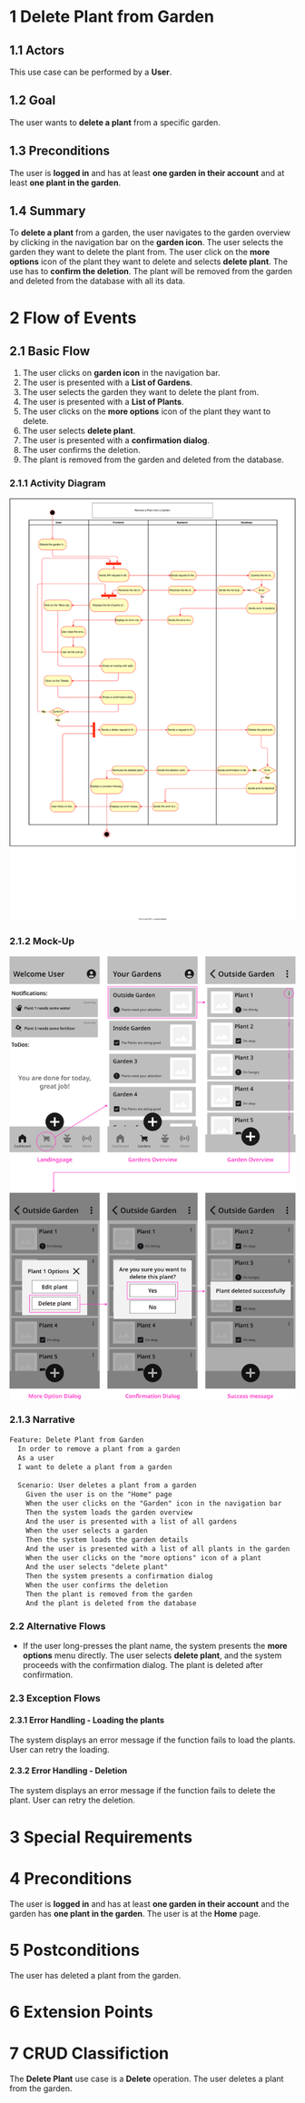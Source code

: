 # 1 Delete Plant from Garden


## 1.1 Actors

This use case can be performed by a **User**.

## 1.2 Goal

The user wants to **delete a plant** from a specific garden.

## 1.3 Preconditions

The user is **logged in** and has at least **one garden in their account** and at least **one plant in the garden**.

## 1.4 Summary

To **delete a plant** from a garden, the user navigates to the garden overview by clicking in the navigation bar on the **garden icon**. The user selects the garden they want to delete the plant from. The user click on the **more options** icon of the plant they want to delete and selects **delete plant**. The use has to **confirm the deletion**. The plant will be removed from the garden and deleted from the database with all its data.

# 2 Flow of Events

## 2.1 Basic Flow

1. The user clicks on **garden icon** in the navigation bar.
2. The user is presented with a **List of Gardens**.
3. The user selects the garden they want to delete the plant from.
4. The user is presented with a **List of Plants**.
5. The user clicks on the **more options** icon of the plant they want to delete.
6. The user selects **delete plant**.
7. The user is presented with a **confirmation dialog**.
8. The user confirms the deletion.
9. The plant is removed from the garden and deleted from the database.

### 2.1.1 Activity Diagram

![Activity diagram](/docs/assets/svg/useCaseDiagrams/deletePlant.drawio.svg)

### 2.1.2 Mock-Up

![Delte plant wireframes](/docs/assets/svg/useCaseWireframes/deletePlant.png)

### 2.1.3 Narrative

```gherkin
Feature: Delete Plant from Garden
  In order to remove a plant from a garden
  As a user
  I want to delete a plant from a garden

  Scenario: User deletes a plant from a garden
    Given the user is on the "Home" page
    When the user clicks on the "Garden" icon in the navigation bar
    Then the system loads the garden overview
    And the user is presented with a list of all gardens
    When the user selects a garden
    Then the system loads the garden details
    And the user is presented with a list of all plants in the garden
    When the user clicks on the "more options" icon of a plant
    And the user selects "delete plant"
    Then the system presents a confirmation dialog
    When the user confirms the deletion
    Then the plant is removed from the garden
    And the plant is deleted from the database
```

### 2.2 Alternative Flows

- If the user long-presses the plant name, the system presents the **more options** menu directly. The user selects **delete plant**, and the system proceeds with the confirmation dialog. The plant is deleted after confirmation.

### 2.3 Exception Flows

#### 2.3.1 Error Handling - Loading the plants
The system displays an error message if the function fails to load the plants.
User can retry the loading.

#### 2.3.2 Error Handling - Deletion
The system displays an error message if the function fails to delete the plant.
User can retry the deletion.

# 3 Special Requirements

# 4 Preconditions

The user is **logged in** and has at least **one garden in their account** and the garden has **one plant in the garden**.
The user is at the **Home** page.

# 5 Postconditions

The user has deleted a plant from the garden.

# 6 Extension Points

# 7 CRUD Classifiction

The **Delete Plant** use case is a **Delete** operation. The user deletes a plant from the garden.

